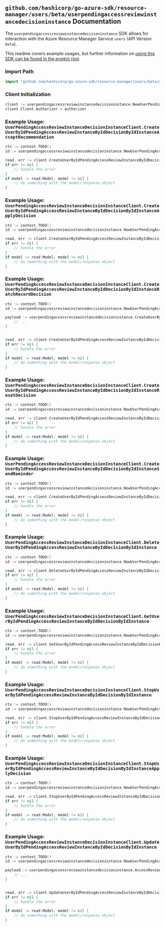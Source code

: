 
## `github.com/hashicorp/go-azure-sdk/resource-manager/users/beta/userpendingaccessreviewinstancedecisioninstance` Documentation

The `userpendingaccessreviewinstancedecisioninstance` SDK allows for interaction with the Azure Resource Manager Service `users` (API Version `beta`).

This readme covers example usages, but further information on [using this SDK can be found in the project root](https://github.com/hashicorp/go-azure-sdk/tree/main/docs).

### Import Path

```go
import "github.com/hashicorp/go-azure-sdk/resource-manager/users/beta/userpendingaccessreviewinstancedecisioninstance"
```


### Client Initialization

```go
client := userpendingaccessreviewinstancedecisioninstance.NewUserPendingAccessReviewInstanceDecisionInstanceClientWithBaseURI("https://management.azure.com")
client.Client.Authorizer = authorizer
```


### Example Usage: `UserPendingAccessReviewInstanceDecisionInstanceClient.CreateUserByIdPendingAccessReviewInstanceByIdDecisionByIdInstanceAcceptRecommendation`

```go
ctx := context.TODO()
id := userpendingaccessreviewinstancedecisioninstance.NewUserPendingAccessReviewInstanceDecisionID("userIdValue", "accessReviewInstanceIdValue", "accessReviewInstanceDecisionItemIdValue")

read, err := client.CreateUserByIdPendingAccessReviewInstanceByIdDecisionByIdInstanceAcceptRecommendation(ctx, id)
if err != nil {
	// handle the error
}
if model := read.Model; model != nil {
	// do something with the model/response object
}
```


### Example Usage: `UserPendingAccessReviewInstanceDecisionInstanceClient.CreateUserByIdPendingAccessReviewInstanceByIdDecisionByIdInstanceApplyDecision`

```go
ctx := context.TODO()
id := userpendingaccessreviewinstancedecisioninstance.NewUserPendingAccessReviewInstanceDecisionID("userIdValue", "accessReviewInstanceIdValue", "accessReviewInstanceDecisionItemIdValue")

read, err := client.CreateUserByIdPendingAccessReviewInstanceByIdDecisionByIdInstanceApplyDecision(ctx, id)
if err != nil {
	// handle the error
}
if model := read.Model; model != nil {
	// do something with the model/response object
}
```


### Example Usage: `UserPendingAccessReviewInstanceDecisionInstanceClient.CreateUserByIdPendingAccessReviewInstanceByIdDecisionByIdInstanceBatchRecordDecision`

```go
ctx := context.TODO()
id := userpendingaccessreviewinstancedecisioninstance.NewUserPendingAccessReviewInstanceDecisionID("userIdValue", "accessReviewInstanceIdValue", "accessReviewInstanceDecisionItemIdValue")

payload := userpendingaccessreviewinstancedecisioninstance.CreateUserByIdPendingAccessReviewInstanceByIdDecisionByIdInstanceBatchRecordDecisionRequest{
	// ...
}


read, err := client.CreateUserByIdPendingAccessReviewInstanceByIdDecisionByIdInstanceBatchRecordDecision(ctx, id, payload)
if err != nil {
	// handle the error
}
if model := read.Model; model != nil {
	// do something with the model/response object
}
```


### Example Usage: `UserPendingAccessReviewInstanceDecisionInstanceClient.CreateUserByIdPendingAccessReviewInstanceByIdDecisionByIdInstanceResetDecision`

```go
ctx := context.TODO()
id := userpendingaccessreviewinstancedecisioninstance.NewUserPendingAccessReviewInstanceDecisionID("userIdValue", "accessReviewInstanceIdValue", "accessReviewInstanceDecisionItemIdValue")

read, err := client.CreateUserByIdPendingAccessReviewInstanceByIdDecisionByIdInstanceResetDecision(ctx, id)
if err != nil {
	// handle the error
}
if model := read.Model; model != nil {
	// do something with the model/response object
}
```


### Example Usage: `UserPendingAccessReviewInstanceDecisionInstanceClient.CreateUserByIdPendingAccessReviewInstanceByIdDecisionByIdInstanceSendReminder`

```go
ctx := context.TODO()
id := userpendingaccessreviewinstancedecisioninstance.NewUserPendingAccessReviewInstanceDecisionID("userIdValue", "accessReviewInstanceIdValue", "accessReviewInstanceDecisionItemIdValue")

read, err := client.CreateUserByIdPendingAccessReviewInstanceByIdDecisionByIdInstanceSendReminder(ctx, id)
if err != nil {
	// handle the error
}
if model := read.Model; model != nil {
	// do something with the model/response object
}
```


### Example Usage: `UserPendingAccessReviewInstanceDecisionInstanceClient.DeleteUserByIdPendingAccessReviewInstanceByIdDecisionByIdInstance`

```go
ctx := context.TODO()
id := userpendingaccessreviewinstancedecisioninstance.NewUserPendingAccessReviewInstanceDecisionID("userIdValue", "accessReviewInstanceIdValue", "accessReviewInstanceDecisionItemIdValue")

read, err := client.DeleteUserByIdPendingAccessReviewInstanceByIdDecisionByIdInstance(ctx, id)
if err != nil {
	// handle the error
}
if model := read.Model; model != nil {
	// do something with the model/response object
}
```


### Example Usage: `UserPendingAccessReviewInstanceDecisionInstanceClient.GetUserByIdPendingAccessReviewInstanceByIdDecisionByIdInstance`

```go
ctx := context.TODO()
id := userpendingaccessreviewinstancedecisioninstance.NewUserPendingAccessReviewInstanceDecisionID("userIdValue", "accessReviewInstanceIdValue", "accessReviewInstanceDecisionItemIdValue")

read, err := client.GetUserByIdPendingAccessReviewInstanceByIdDecisionByIdInstance(ctx, id)
if err != nil {
	// handle the error
}
if model := read.Model; model != nil {
	// do something with the model/response object
}
```


### Example Usage: `UserPendingAccessReviewInstanceDecisionInstanceClient.StopUserByIdPendingAccessReviewInstanceByIdDecisionByIdInstance`

```go
ctx := context.TODO()
id := userpendingaccessreviewinstancedecisioninstance.NewUserPendingAccessReviewInstanceDecisionID("userIdValue", "accessReviewInstanceIdValue", "accessReviewInstanceDecisionItemIdValue")

read, err := client.StopUserByIdPendingAccessReviewInstanceByIdDecisionByIdInstance(ctx, id)
if err != nil {
	// handle the error
}
if model := read.Model; model != nil {
	// do something with the model/response object
}
```


### Example Usage: `UserPendingAccessReviewInstanceDecisionInstanceClient.StopUserByIdPendingAccessReviewInstanceByIdDecisionByIdInstanceApplyDecision`

```go
ctx := context.TODO()
id := userpendingaccessreviewinstancedecisioninstance.NewUserPendingAccessReviewInstanceDecisionID("userIdValue", "accessReviewInstanceIdValue", "accessReviewInstanceDecisionItemIdValue")

read, err := client.StopUserByIdPendingAccessReviewInstanceByIdDecisionByIdInstanceApplyDecision(ctx, id)
if err != nil {
	// handle the error
}
if model := read.Model; model != nil {
	// do something with the model/response object
}
```


### Example Usage: `UserPendingAccessReviewInstanceDecisionInstanceClient.UpdateUserByIdPendingAccessReviewInstanceByIdDecisionByIdInstance`

```go
ctx := context.TODO()
id := userpendingaccessreviewinstancedecisioninstance.NewUserPendingAccessReviewInstanceDecisionID("userIdValue", "accessReviewInstanceIdValue", "accessReviewInstanceDecisionItemIdValue")

payload := userpendingaccessreviewinstancedecisioninstance.AccessReviewInstance{
	// ...
}


read, err := client.UpdateUserByIdPendingAccessReviewInstanceByIdDecisionByIdInstance(ctx, id, payload)
if err != nil {
	// handle the error
}
if model := read.Model; model != nil {
	// do something with the model/response object
}
```
